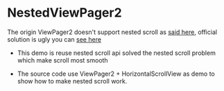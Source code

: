 # NestedViewPager2

The origin ViewPager2 doesn't support nested scroll as [said here](https://developer.android.com/training/animation/vp2-migration?hl=zh-cn#nested-scrollables), official solution is ugly you can [see here](https://github.com/android/views-widgets-samples/blob/master/ViewPager2/app/src/main/java/androidx/viewpager2/integration/testapp/NestedScrollableHost.kt)

- This demo is reuse nested scroll api solved the nested scroll problem which make scroll most smooth

- The source code use ViewPager2 + HorizontalScrollView as demo to show how to make nested scroll work.